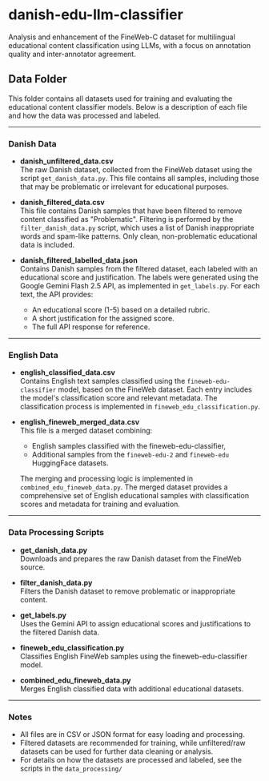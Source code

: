 # danish-edu-llm-classifier
Analysis and enhancement of the FineWeb-C dataset for multilingual educational content classification using LLMs, with a focus on annotation quality and inter-annotator agreement.


## Data Folder

This folder contains all datasets used for training and evaluating the educational content classifier models. Below is a description of each file and how the data was processed and labeled.

---

### Danish Data

- **danish_unfiltered_data.csv**  
  The raw Danish dataset, collected from the FineWeb dataset using the script `get_danish_data.py`. This file contains all samples, including those that may be problematic or irrelevant for educational purposes.

- **danish_filtered_data.csv**  
  This file contains Danish samples that have been filtered to remove content classified as "Problematic". Filtering is performed by the `filter_danish_data.py` script, which uses a list of Danish inappropriate words and spam-like patterns. Only clean, non-problematic educational data is included.

- **danish_filtered_labelled_data.json**  
  Contains Danish samples from the filtered dataset, each labeled with an educational score and justification. The labels were generated using the Google Gemini Flash 2.5 API, as implemented in `get_labels.py`. For each text, the API provides:
    - An educational score (1-5) based on a detailed rubric.
    - A short justification for the assigned score.
    - The full API response for reference.

---

### English Data

- **english_classified_data.csv**  
  Contains English text samples classified using the `fineweb-edu-classifier` model, based on the FineWeb dataset. Each entry includes the model's classification score and relevant metadata. The classification process is implemented in `fineweb_edu_classification.py`.

- **english_fineweb_merged_data.csv**  
  This file is a merged dataset combining:
    - English samples classified with the fineweb-edu-classifier,
    - Additional samples from the `fineweb-edu-2` and `fineweb-edu` HuggingFace datasets.
  
  The merging and processing logic is implemented in `combined_edu_fineweb_data.py`. The merged dataset provides a comprehensive set of English educational samples with classification scores and metadata for training and evaluation.

---

### Data Processing Scripts

- **get_danish_data.py**  
  Downloads and prepares the raw Danish dataset from the FineWeb source.

- **filter_danish_data.py**  
  Filters the Danish dataset to remove problematic or inappropriate content.

- **get_labels.py**  
  Uses the Gemini API to assign educational scores and justifications to the filtered Danish data.

- **fineweb_edu_classification.py**  
  Classifies English FineWeb samples using the fineweb-edu-classifier model.

- **combined_edu_fineweb_data.py**  
  Merges English classified data with additional educational datasets.

---

### Notes

- All files are in CSV or JSON format for easy loading and processing.
- Filtered datasets are recommended for training, while unfiltered/raw datasets can be used for further data cleaning or analysis.
- For details on how the datasets are processed and labeled, see the scripts in the `data_processing/`